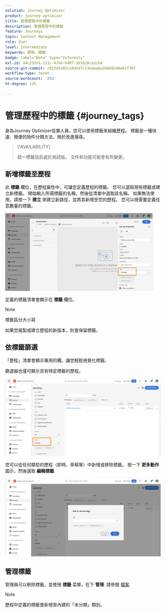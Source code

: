 ```yaml
---
solution: Journey Optimizer
product: journey optimizer
title: 管理歷程中的標籤
description: 管理歷程中的標籤
feature: Journeys
topic: Content Management
role: User
level: Intermediate
keywords: 歷程，標籤
badge: label="Beta" type="Informity"
exl-id: 44c255d1-121c-47d4-b407-161626ca3cb4
source-git-commit: c823d1a02ca9d24fc13eaeaba2b688249e61f767
workflow-type: tm+mt
source-wordcount: '253'
ht-degree: 13%

---
```


# 管理歷程中的標籤 {#journey_tags}

身為Journey Optimizer從業人員，您可以使用標籤來組織歷程。 標籤是一種快速、簡便的物件分類方法，用於改進搜尋。

>[!AVAILABILITY]
>
> 統一標籤目前處於測試版。 文件和功能可能會有所變更。

## 新增標籤至歷程

此 **標籤** 欄位，在歷程屬性中，可讓您定義歷程的標籤。 您可以選取現有標籤或建立新標籤。 開始輸入所需標籤的名稱，然後從清單中選取該名稱。 如果無法使用，請按一下 **建立** 來建立新路徑，並將其新增至您的歷程。 您可以視需要定義任意數量的標籤。

![](assets/tags1.png)

定義的標籤清單會顯示在 **標籤** 欄位。

>[!NOTE]
>
> 標籤區分大小寫
> 
> 如果您複製或建立歷程的新版本，則會保留標籤。

## 依標籤篩選

「歷程」清單會顯示專用的欄，讓您輕鬆視覺化標籤。

篩選器也僅可顯示具有特定標籤的歷程。

![](assets/tags2.png)

您可以從任何類型的歷程（即時、草稿等）中新增或移除標籤。 按一下 **更多動作** 圖示，然後選取 **編輯標籤**.

![](assets/tags3.png)

## 管理標籤

管理員可以刪除標籤，並使用 **標籤** 菜單，在下 **管理**. 請參閱 [檔案](https://experienceleague.adobe.com/docs/experience-platform/administrative-tags/overview.html).

>[!NOTE]
>
> 歷程中定義的標籤會新增至內建的「未分類」類別。
